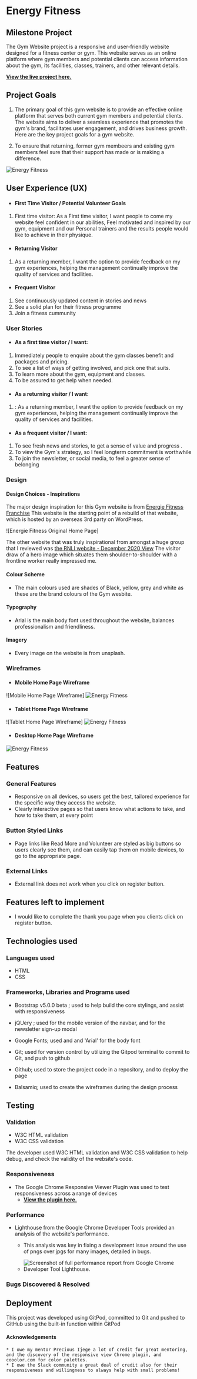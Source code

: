 # Energy Fitness

## Milestone Project

The Gym Website project is a responsive and user-friendly website designed for a fitness center or gym. This website serves as an online platform where gym members and potential clients can access information about the gym, its facilities, classes, trainers, and other relevant details.



**[View the live project here.]( https://abdulsyed05.github.io/1st-project1/)**

## Project Goals

1. The primary goal of this gym website is to provide an effective online platform that serves both current gym members and potential clients. The website aims to deliver a seamless experience that promotes the gym's brand, facilitates user engagement, and drives business growth. Here are the key project goals for a gym website.

2. To ensure that returning, former gym membeers and existing gym members feel sure that their support has made or is making a difference.

![Energy Fitness](readme-images/ui-responsive.png)


## User Experience (UX)

-  #### First Time Visitor / Potential Volunteer Goals

1. First time visitor: As a First time visitor, I want people to come my website feel confident in our abilities, Feel motivated and inspired by our gym, equipment and our Personal trainers and the results people would like to achieve in their physique. 

-  #### Returning Visitor 

1. As a returning member, I want the option to provide feedback on my gym experiences, helping the management continually improve the quality of services and facilities.

-  #### Frequent Visitor 

1. See continuously updated content in stories and news
2. See a solid plan for their fitness programme
3. Join a fitness cummunity

### User Stories

-   #### As a first time visitor / I want:

1. Immediately people to enquire about the gym classes benefit and packages and pricing.
2. To see a list of ways of getting involved, and pick one that suits.
3. To learn more about the gym, equipment and classes.
4. To be assured to get help when needed. 

-  #### As a returning visitor / I want:

1. : As a returning member, I want the option to provide feedback on my gym experiences, helping the management continually improve the quality of services and facilities.

-  #### As a frequent visitor / I want: 

1. To see fresh news and stories, to get a sense of value and progress .
2. To view the Gym`s strategy, so I feel longterm commitment is worthwhile
3. To join the newsletter, or social media, to feel a greater sense of belonging 

### Design

#### Design Choices - Inspirations

The major design inspiration for this Gym website is from [Energie Fitness Franchise](https://energiefitness.com/)
This website is the starting point of a rebuild of that website, which is hosted by an overseas 3rd party on WordPress.

![Energie Fitness Original Home Page]

The other website that was truly inspirational from amongst a huge group that I reviewed was [the RNLI website - December 2020 View](http://web.archive.org/web/20201220014805/https://rnli.org/)
The visitor draw of a hero image which situates them shoulder-to-shoulder with a frontline worker really impressed me.


#### Colour Scheme

- The main colours used are shades of Black, yellow, grey and white as these are the brand colours of the Gym wesbite.

#### Typography
- Arial is the main body font used throughout the website, balances professionalism and friendliness.


#### Imagery
- Every image on the website is from unsplash.


### Wireframes

- #### Mobile Home Page Wireframe

![Mobile Home Page Wireframe]
![Energy Fitness](readme-images/wireframe-mobile.png)




- #### Tablet Home Page Wireframe

![Tablet Home Page Wireframe]
![Energy Fitness](readme-images/wireframe-tablet.png)

- #### Desktop Home Page Wireframe

![Energy Fitness](readme-images/desktop.png)

## Features

### General Features

- Responsive on all devices, so users get the best, tailored experience for the specific way they access the website.
- Clearly interactive pages so that users know what actions to take, and how to take them, at every point 

### Button Styled Links

- Page links like Read More and Volunteer are styled as big buttons so users clearly see them, and can easily tap them on mobile devices, to go to the appropriate page.

### External Links

- External link does not work when you click on register button.

## Features left to implement

- I would like to complete the thank you page when you clients click on register button.

## Technologies used

### Languages used

* HTML
* CSS

### Frameworks, Libraries and Programs used

* Bootstrap v5.0.0 beta ; used to help build the core stylings, and assist with responsiveness

* jQUery ; used for the mobile version of the navbar, and for the newsletter sign-up modal

* Google Fonts; used and and 'Arial' for the body font

* Git; used for version control by utilizing the Gitpod terminal to commit to Git, and push to github

* Github; used to store the project code in a repository, and to deploy the page

* Balsamiq; used to create the wireframes during the design process



## Testing

### Validation
* W3C HTML validation
* W3C CSS validation

The developer used W3C HTML validation and W3C CSS validation to help debug, and check the validity of the website's code.

### Responsiveness
* The Google Chrome Responsive Viewer Plugin was used to test responsiveness across a range of devices
    * **[View the plugin here.](https://chrome.google.com/webstore/detail/responsive-viewer/inmopeiepgfljkpkidclfgbgbmfcennb?hl=en)**

### Performance
* Lighthouse from the Google Chrome Developer Tools provided an analysis of the website's performance.
    * This analysis was key in fixing a development issue around the use of pngs over jpgs for many images, detailed in bugs.

    * ![Screenshot of full performance report from Google Chrome Developer Tool Lighthouse.](./mater-foundation/assets/images/lighthouse-report.jpg)   





### Bugs Discovered & Resolved



## Deployment

This project was developed using GitPod, committed to Git and pushed to GitHub using the built-in function within GitPod


   #### Acknowledgements

    * I owe my mentor Precious Ijege a lot of credit for great mentoring, and the discovery of the responsive view Chrome plugin, and cooolor.com for color palettes.
    * I owe the Slack community a great deal of credit also for their responsiveness and willingness to always help with small problems!